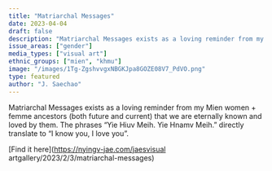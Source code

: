 ```yaml
---
title: "Matriarchal Messages"
date: 2023-04-04
draft: false
description: "Matriarchal Messages exists as a loving reminder from my Mien women + femme ancestors (both future and current) that we are eternally known and loved by them. The phrases “Yie Hiuv Meih. Yie Hnamv Meih.” directly translate to “I know you, I love you”."
issue_areas: ["gender"]
media_types: ["visual art"]
ethnic_groups: ["mien", "khmu"]
image: "/images/1Tg-ZgshvvgxNBGKJpa8GOZE08V7_PdVO.png"
type: featured
author: "J. Saechao"
---
```


Matriarchal Messages exists as a loving reminder from my Mien women + femme ancestors (both future and current) that we are eternally known and loved by them. The phrases “Yie Hiuv Meih. Yie Hnamv Meih.” directly translate to “I know you, I love you”.

[Find it here](https://nyingv-jae.com/jaesvisual artgallery/2023/2/3/matriarchal-messages)
